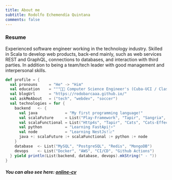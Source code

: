 ```yaml
---
title: About me 
subtitle: Rodolfo Echemendía Quintana 
comments: false
---
```


### Resume

Experienced software engineer working in the technology industry. Skilled in Scala to develop web products, back-end
mainly, such as web services REST and GraphQL, connections to databases, and interaction with third parties. In addition
to being a team/tech leader with good management and interpersonal skills.

```scala
def profile = {
  val pronouns     = "He" -> "Him"
  val education    = """👨‍🎓 Computer Science Engineer's (Cuba-UCI / Class of 2011)"""
  val blogUrl      = "https://rodobarcaaa.github.io/"
  val askMeAbout   = ("tech", "webdev", "soccer")
  val technologies = for {
    backend   <- {
      val java            = "My first programming language!"
      val scalaFuture     = List("Play-Framework", "Tapir", "Sangria", "Slick")
      val scalaFunctional = List("Http4s", "Tapir", "Cats", "Cats-Effect", "Monix-Task")
      val python          = "Learning FastApi!⚡"
      val node            = "Learning NestJs!𓃠"
      java +: scalaFuture :+ scalaFunctional :+ python :+ node
    }
    database  <- List("MySQL", "PostgreSQL", "Redis", "MongoDB")
    devops    <- List("Docker", "AWS", "CI/CD", "Github Actions")
  } yield println(List(backend, database, devops).mkString(" - "))
}
```

##### You can also see here: [online-cv](https://rodobarcaaa.github.io/online-cv/)
